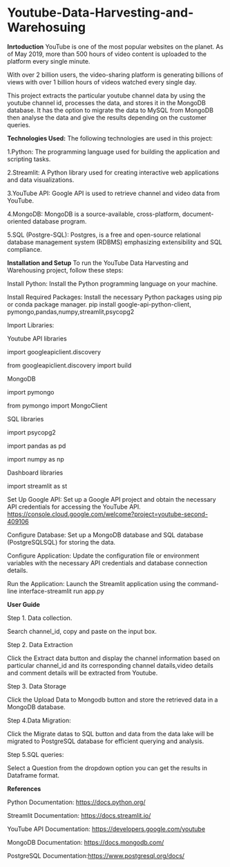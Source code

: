# Youtube-Data-Harvesting-and-Warehosuing
**Inrtoduction**
YouTube is one of the most popular websites on the planet. As of May 2019, more than 500 hours of video content is uploaded to the platform every single minute.

With over 2 billion users, the video-sharing platform is generating billions of views with over 1 billion hours of videos watched every single day. 

This project extracts the particular youtube channel data by using the youtube channel id, processes the data, and stores it in the MongoDB database. It has the option to migrate the data to MySQL from MongoDB then analyse the data and give the results depending on the customer queries.

**Technologies Used:**
The following technologies are used in this project:

1.Python: The programming language used for building the application and scripting tasks.

2.Streamlit: A Python library used for creating interactive web applications and data visualizations.

3.YouTube API: Google API is used to retrieve channel and video data from YouTube.

4.MongoDB: MongoDB is a source-available, cross-platform, document-oriented database program.

5.SQL (Postgre-SQL): Postgres, is a free and open-source relational database management system (RDBMS) emphasizing extensibility and SQL compliance.

**Installation and Setup**
To run the YouTube Data Harvesting and Warehousing project, follow these steps:

Install Python: Install the Python programming language on your machine.

Install Required Packages: Install the necessary Python packages using pip or conda package manager. 
pip install google-api-python-client, pymongo,pandas,numpy,streamlit,psycopg2

Import Libraries:

Youtube API libraries

import googleapiclient.discovery

from googleapiclient.discovery import build

MongoDB

import pymongo

from pymongo import MongoClient

SQL libraries

import psycopg2

import pandas as pd

import numpy as np

Dashboard libraries

import streamlit as st

Set Up Google API: Set up a Google API project and obtain the necessary API credentials for accessing the YouTube API.
https://console.cloud.google.com/welcome?project=youtube-second-409106

Configure Database: Set up a MongoDB database and SQL database (PostgreSQLSQL) for storing the data.

Configure Application: Update the configuration file or environment variables with the necessary API credentials and database connection details.

Run the Application: Launch the Streamlit application using the command-line interface-streamlit run app.py

**User Guide**

Step 1. Data collection.

Search channel_id, copy and paste on the input box.

Step 2. Data Extraction

Click the Extract data button and display the channel information based on particular channel_id and its corresponding channel datails,video details and comment 
details will be extracted from Youtube.

Step 3. Data Storage

Click the Upload Data to Mongodb button and store the retrieved data in a MongoDB database.

Step 4.Data Migration:

Click the Migrate datas to SQL button and data from the data lake will be migrated to PostgreSQL database for efficient querying and analysis.

Step 5.SQL queries:

Select a Question from the dropdown option you can get the results in Dataframe format.

**References**

Python Documentation: https://docs.python.org/

Streamlit Documentation: https://docs.streamlit.io/

YouTube API Documentation: https://developers.google.com/youtube

MongoDB Documentation: https://docs.mongodb.com/

PostgreSQL Documentation:https://www.postgresql.org/docs/


